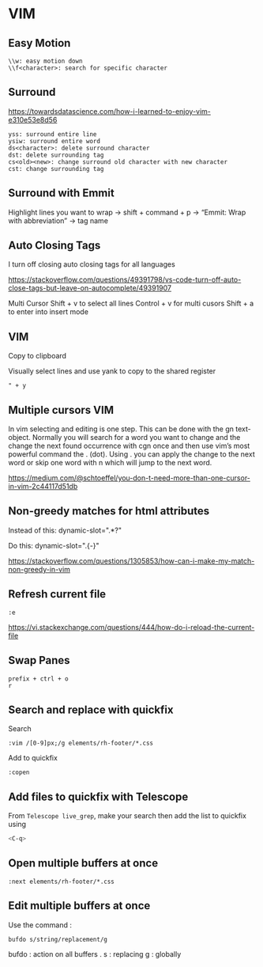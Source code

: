 # VIM

## Easy Motion

```
\\w: easy motion down
\\f<character>: search for specific character 
```


## Surround

https://towardsdatascience.com/how-i-learned-to-enjoy-vim-e310e53e8d56

```
yss: surround entire line
ysiw: surround entire word
ds<character>: delete surround character
dst: delete surrounding tag
cs<old><new>: change surround old character with new character
cst: change surrounding tag
```

## Surround with Emmit

Highlight lines you want to wrap -> shift + command + p -> “Emmit: Wrap with abbreviation” -> tag name

## Auto Closing Tags

I turn off closing auto closing tags for all languages

https://stackoverflow.com/questions/49391798/vs-code-turn-off-auto-close-tags-but-leave-on-autocomplete/49391907


Multi Cursor
Shift + v to select all lines
Control + v for multi cusors
Shift + a to enter into insert mode


## VIM

Copy to clipboard

Visually select lines and use yank to copy to the shared register

```
" + y
```

## Multiple cursors VIM

In vim selecting and editing is one step. This can be done with the gn text-object. Normally you will search for a word you want to change and the change the next found occurrence with cgn once and then use vim’s most powerful command the . (dot). Using . you can apply the change to the next word or skip one word with n which will jump to the next word.

https://medium.com/@schtoeffel/you-don-t-need-more-than-one-cursor-in-vim-2c44117d51db


## Non-greedy matches for html attributes

Instead of this: dynamic-slot=".*?"

Do this: dynamic-slot=".\{-}"


https://stackoverflow.com/questions/1305853/how-can-i-make-my-match-non-greedy-in-vim


## Refresh current file

```vim
:e
```


https://vi.stackexchange.com/questions/444/how-do-i-reload-the-current-file

## Swap Panes

```vim
prefix + ctrl + o
r
```

## Search and replace with quickfix

Search

```vim
:vim /[0-9]px;/g elements/rh-footer/*.css
```

Add to quickfix

```vim
:copen
```
## Add files to quickfix with Telescope

From `Telescope live_grep`, make your search then add the list to quickfix using

```bash
<C-q>
```

## Open multiple buffers at once

```vim
:next elements/rh-footer/*.css
```

## Edit multiple buffers at once

Use the command :

```vim
bufdo s/string/replacement/g 
```
bufdo : action on all buffers .
s : replacing
g : globally
